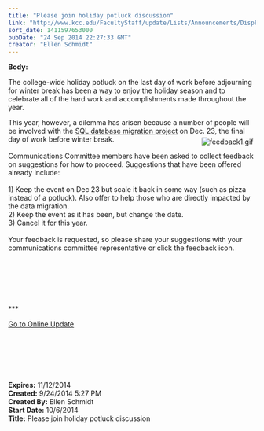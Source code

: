 ```yaml
---
title: "Please join holiday potluck discussion"
link: "http://www.kcc.edu/FacultyStaff/update/Lists/Announcements/DispForm.aspx?ID=1640"
sort_date: 1411597653000
pubDate: "24 Sep 2014 22:27:33 GMT"
creator: "Ellen Schmidt"
---
```


<div><b>Body:</b> <div class="ExternalClass348458C7A0BD40938BE6CABA9DAC9FE9"><p>The college-wide holiday potluck on the last day of work before adjourning for winter break has been a way to enjoy the holiday season and to celebrate all of the hard work and accomplishments made throughout the year. </p>
<p>This year, however, a dilemma has arisen because a number of people will be involved with the <a href="/FacultyStaff/update/Lists/Announcements/DispForm2.aspx?List=7e45450e-520d-4ad3-81dd-a79ebcc75df4&amp;ID=1618&amp;Source=/_layouts/sitemanager.aspx?FilterOnly%3D1&amp;SmtContext=SPList%3a7e45450e-520d-4ad3-81dd-a79ebcc75df4?SPWeb%3a6dd7d01a-f4b3-47f9-8d35-b60692caa2f7%3a&amp;SmtContextExpanded=True&amp;Filter=1&amp;pgsz=100&amp;vrmode=False&amp;lvn=KCC%20Announcements&amp;Web=6dd7d01a-f4b3-47f9-8d35-b60692caa2f7">SQL database migration project</a> on Dec. 23, the final day of work before winter break.  <a href="mailto:%20dcagle@kcc.edu"><img alt="feedback1.gif" src="/FacultyStaff/update/Documents/feedback1.gif" style="vertical-align:auto;float:right;margin:5px" /></a><br /><br />Communications Committee members have been asked to collect feedback on suggestions for how to proceed. Suggestions that have been offered already include:<br /><br />1) Keep the event on Dec 23 but scale it back in some way (such as pizza instead of a potluck). Also offer to help those who are directly impacted by the data migration.<br />2) Keep the event as it has been, but change the date.<br />3) Cancel it for this year.<br /><br />Your feedback is requested, so please share your suggestions with your communications committee representative or click the feedback icon.</p>
<p> </p>
<p> </p>
<p> </p>
<p>***</p>
<p><a href="/update">Go to Online Update</a></p>
<p> </p>
<p> </p>
<p> <br /></p></div></div>
<div><b>Expires:</b> 11/12/2014</div>
<div><b>Created:</b> 9/24/2014 5:27 PM</div>
<div><b>Created By:</b> Ellen Schmidt</div>
<div><b>Start Date:</b> 10/6/2014</div>
<div><b>Title:</b> Please join holiday potluck discussion</div>
